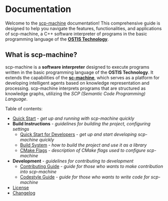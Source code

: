 # Documentation

Welcome to the [scp-machine](https://github.com/ostis-ai/scp-machine) documentation! This comprehensive guide is designed to help you navigate the features, functionalities, and applications of scp-machine, a C++ software interpreter of programs in the basic programming language of the [**OSTIS Technology**](https://github.com/ostis-ai).

## What is scp-machine?  

scp-machine is a **software interpreter** designed to execute programs written in the basic programming language of the **OSTIS Technology**. It extends the capabilities of the [**sc-machine**](https://github.com/ostis-ai/sc-machine), which serves as a platform for developing intelligent agents based on knowledge representation and processing. scp-machine interprets programs that are structured as knowledge graphs, utilizing the *SCP (Semantic Code Programming) Language*.

Table of contents:

- [Quick Start](quick_start.md) - *get up and running with scp-machine quickly*
- **Build Instructions** - *guidelines for building the project, configuring settings*
    * [Quick Start for Developers](build/quick_start.md) - *get up and start developing scp-machine quickly*
    * [Build System](build/build_system.md) - *how to build the project and use it as a library*
    * [CMake Flags](build/cmake_flags.md) - *description of CMake flags used to configure scp-machine*
- **Development** - *guidelines for contributing to development*
    * [Contributing Guide](https://github.com/ostis-ai/scp-machine/blob/main/CONTRIBUTING.md) - *guide for those who wants to make contribution into scp-machine*
    * [Codestyle Guide](https://ostis-ai.github.io/sc-machine/dev/codestyle/) - *guide for those who wants to write code for scp-machine*
- [License](https://github.com/ostis-ai/scp-machine/blob/main/COPYING.MIT)
- [Changelog](changelog.md)
